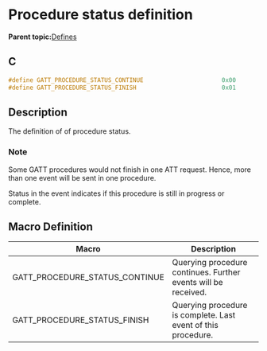 # Procedure status definition

**Parent topic:**[Defines](GUID-F7CF3BA1-36B6-40A6-9257-19D4863812CA.md)

## C

```c
#define GATT_PROCEDURE_STATUS_CONTINUE                      0x00
#define GATT_PROCEDURE_STATUS_FINISH                        0x01
```

## Description

The definition of of procedure status.

### Note

Some GATT procedures would not finish in one ATT request. Hence, more than one event will be sent in one procedure.

Status in the event indicates if this procedure is still in progress or complete.

## Macro Definition

|Macro|Description|
|-----|-----------|
|GATT\_PROCEDURE\_STATUS\_CONTINUE|Querying procedure continues. Further events will be received.|
|GATT\_PROCEDURE\_STATUS\_FINISH|Querying procedure is complete. Last event of this procedure.|

